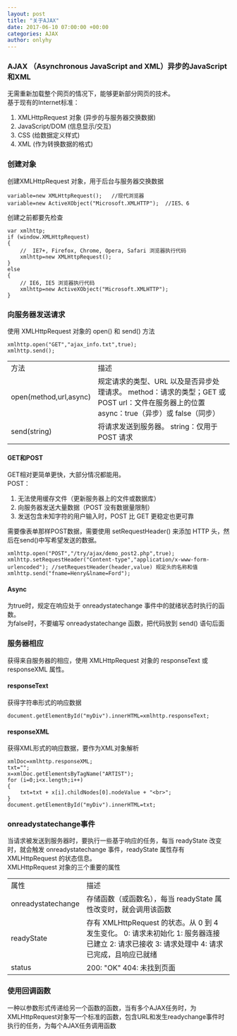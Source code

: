 ```yaml
---
layout: post
title: "关于AJAX"
date: 2017-06-10 07:00:00 +00:00
categories: AJAX
author: onlyhy
---  
```


### AJAX （Asynchronous JavaScript and XML）异步的JavaScript和XML  
   无需重新加载整个网页的情况下，能够更新部分网页的技术。  
   基于现有的Internet标准：
   1. XMLHttpRequest 对象 (异步的与服务器交换数据)
   2. JavaScript/DOM (信息显示/交互)
   3. CSS (给数据定义样式)
   4. XML (作为转换数据的格式)  

### 创建对象  
   创建XMLHttpRequest 对象，用于后台与服务器交换数据

    variable=new XMLHttpRequest();   //现代浏览器
    variable=new ActiveXObject("Microsoft.XMLHTTP");  //IE5、6  

   创建之前都要先检查  

    var xmlhttp;
    if (window.XMLHttpRequest)
    {
        //  IE7+, Firefox, Chrome, Opera, Safari 浏览器执行代码
        xmlhttp=new XMLHttpRequest();
    }
    else
    {
        // IE6, IE5 浏览器执行代码
        xmlhttp=new ActiveXObject("Microsoft.XMLHTTP");
    }  

### 向服务器发送请求  
   使用 XMLHttpRequest 对象的 open() 和 send() 方法  

    xmlhttp.open("GET","ajax_info.txt",true);
    xmlhttp.send();  

<table>
<tr>
    <td>方法</td>
    <td>描述</td>
</tr>
<tr><td>open(method,url,async)</td>
    <td>  
    规定请求的类型、URL 以及是否异步处理请求。  
    method：请求的类型；GET 或 POST  
    url：文件在服务器上的位置  
    async：true（异步）或 false（同步）  
    </td>
    </tr>
<tr><td>send(string)</td>
    <td>  
    将请求发送到服务器。  
    string：仅用于 POST 请求  
    </td></tr>
</table>

#### GET和POST  
   GET相对更简单更快，大部分情况都能用。  
   POST：
   1. 无法使用缓存文件（更新服务器上的文件或数据库）  
   2. 向服务器发送大量数据（POST 没有数据量限制）  
   3. 发送包含未知字符的用户输入时，POST 比 GET 更稳定也更可靠
   
需要像表单那样POST数据，需要使用 setRequestHeader() 来添加 HTTP 头，然后在send()中写希望发送的数据。  

    xmlhttp.open("POST","/try/ajax/demo_post2.php",true);
    xmlhttp.setRequestHeader("Content-type","application/x-www-form-urlencoded"); //setRequestHeader(header,value) 规定头的名称和值
    xmlhttp.send("fname=Henry&lname=Ford");  


#### Async  
   为true时，规定在响应处于 onreadystatechange 事件中的就绪状态时执行的函数。  
   为false时，不要编写 onreadystatechange 函数，把代码放到 send() 语句后面  

### 服务器相应   
   获得来自服务器的相应，使用 XMLHttpRequest 对象的 responseText 或 responseXML 属性。  

#### responseText  
   获得字符串形式的响应数据  

    document.getElementById("myDiv").innerHTML=xmlhttp.responseText;

#### responseXML  
   获得XML形式的响应数据，要作为XML对象解析  

    xmlDoc=xmlhttp.responseXML;
    txt="";
    x=xmlDoc.getElementsByTagName("ARTIST");
    for (i=0;i<x.length;i++)
    {
        txt=txt + x[i].childNodes[0].nodeValue + "<br>";
    }
    document.getElementById("myDiv").innerHTML=txt;


### onreadystatechange事件  
   当请求被发送到服务器时，要执行一些基于响应的任务，每当 readyState 改变时，就会触发 onreadystatechange 事件，readyState 属性存有 XMLHttpRequest 的状态信息。  
   XMLHttpRequest 对象的三个重要的属性
<table>
    <tr>
        <td>属性</td>
        <td>描述</td>
    </tr>
    <tr>
        <td>onreadystatechange</td>
        <td>存储函数（或函数名），每当 readyState 属性改变时，就会调用该函数</td>
    </tr>
    <tr>
        <td>readyState</td>
        <td>
        存有 XMLHttpRequest 的状态。从 0 到 4 发生变化。  
        0: 请求未初始化  
        1: 服务器连接已建立  
        2: 请求已接收  
        3: 请求处理中  
        4: 请求已完成，且响应已就绪</td>
    </tr>
    <tr>
        <td>status</td>
        <td>
        200: "OK"  
        404: 未找到页面</td>
    </tr>
</table>  

### 使用回调函数  
   一种以参数形式传递给另一个函数的函数，当有多个AJAX任务时，为XMLHttpRequest对象写一个标准的函数，包含URL和发生readychange事件时执行的任务，为每个AJAX任务调用函数





   


